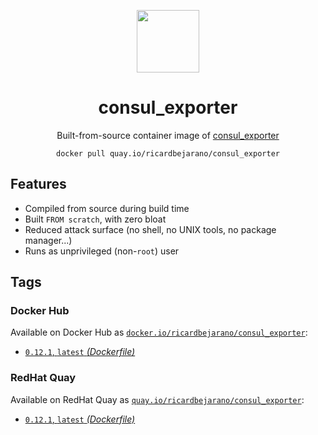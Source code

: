 <div align="center">
	<p><img src="https://em-content.zobj.net/thumbs/160/apple/325/fire_1f525.png" width="100px"></p>
	<h1>consul_exporter</h1>
	<p>Built-from-source container image of <a href="https://github.com/prometheus/consul_exporter">consul_exporter</a></p>
	<code>docker pull quay.io/ricardbejarano/consul_exporter</code>
</div>


## Features

* Compiled from source during build time
* Built `FROM scratch`, with zero bloat
* Reduced attack surface (no shell, no UNIX tools, no package manager...)
* Runs as unprivileged (non-`root`) user


## Tags

### Docker Hub

Available on Docker Hub as [`docker.io/ricardbejarano/consul_exporter`](https://hub.docker.com/r/ricardbejarano/consul_exporter):

- [`0.12.1`, `latest` *(Dockerfile)*](Dockerfile)

### RedHat Quay

Available on RedHat Quay as [`quay.io/ricardbejarano/consul_exporter`](https://quay.io/repository/ricardbejarano/consul_exporter):

- [`0.12.1`, `latest` *(Dockerfile)*](Dockerfile)
